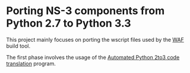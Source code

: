 # Porting NS-3 components from Python 2.7 to Python 3.3

This project mainly focuses on porting the wscript files used by the [WAF](https://code.google.com/p/waf/) build tool.

The first phase involves the usage of the [Automated Python 2to3 code translation](https://docs.python.org/2/library/2to3.html) program.
